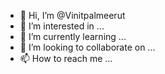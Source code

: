 - 👋 Hi, I’m @Vinitpalmeerut
- 👀 I’m interested in ...
- 🌱 I’m currently learning ...
- 💞️ I’m looking to collaborate on ...
- 📫 How to reach me ...

<!---
Vinitpalmeerut/Vinitpalmeerut is a ✨ special ✨ repository because its `README.md` (this file) appears on your GitHub profile.
You can click the Preview link to take a look at your changes.
--->
